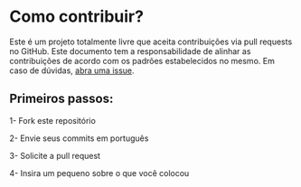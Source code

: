 # Como contribuir?

Este é um projeto totalmente livre que aceita contribuições via pull requests no GitHub. Este documento tem a responsabilidade de alinhar as contribuições de acordo com os padrões estabelecidos no mesmo. Em caso de dúvidas, [abra uma issue](https://github.com/nycolexavierr/primeiros-passos/issues/new).

## Primeiros passos:
1- Fork este repositório

2- Envie seus commits em português

3- Solicite a pull request

4- Insira um pequeno sobre o que você colocou
